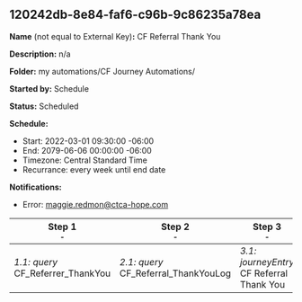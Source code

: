 ## 120242db-8e84-faf6-c96b-9c86235a78ea

**Name** (not equal to External Key)**:** CF Referral Thank You

**Description:** n/a

**Folder:** my automations/CF Journey Automations/

**Started by:** Schedule

**Status:** Scheduled

**Schedule:**

* Start: 2022-03-01 09:30:00 -06:00
* End: 2079-06-06 00:00:00 -06:00
* Timezone: Central Standard Time
* Recurrance: every week until end date

**Notifications:**

* Error: maggie.redmon@ctca-hope.com

| Step 1<br>_<small>-</small>_ | Step 2<br>_<small>-</small>_ | Step 3<br>_<small>-</small>_ |
| --- | --- | --- |
| _1.1: query_<br>CF_Referrer_ThankYou | _2.1: query_<br>CF_Referral_ThankYouLog | _3.1: journeyEntry_<br>CF Referral Thank You |
